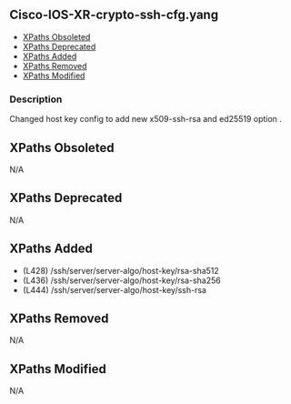 ## Cisco-IOS-XR-crypto-ssh-cfg.yang

- [XPaths Obsoleted](#xpaths-obsoleted)
- [XPaths Deprecated](#xpaths-deprecated)
- [XPaths Added](#xpaths-added)
- [XPaths Removed](#xpaths-removed)
- [XPaths Modified](#xpaths-modified)

### Description

Changed host key config to add new x509-ssh-rsa and ed25519 option .

## XPaths Obsoleted

N/A

## XPaths Deprecated

N/A

## XPaths Added

- (L428)	/ssh/server/server-algo/host-key/rsa-sha512
- (L436)	/ssh/server/server-algo/host-key/rsa-sha256
- (L444)	/ssh/server/server-algo/host-key/ssh-rsa

## XPaths Removed

N/A

## XPaths Modified

N/A

